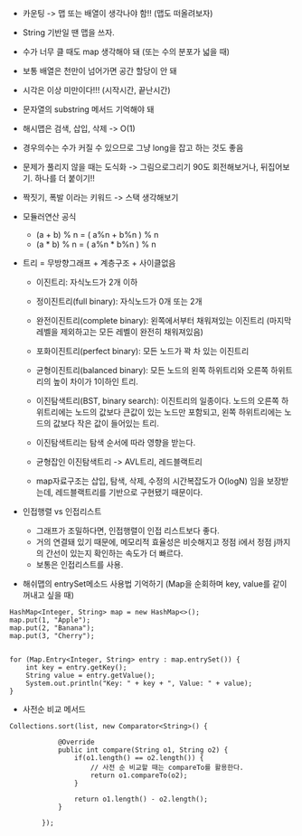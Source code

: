 * 카운팅 -> 맵 또는 배열이 생각나야 함!! (맵도 떠올려보자)

* String 기반일 땐 맵을 쓰자.
* 수가 너무 클 때도 map 생각해야 돼 (또는 수의 분포가 넓을 때)

* 보통 배열은 천만이 넘어가면 공간 할당이 안 돼


* 시각은 이상 미만이다!!! (시작시간, 끝난시간)

* 문자열의 substring 메서드 기억해야 돼

* 해시맵은 검색, 삽입, 삭제 -> O(1)

* 경우의수는 수가 커질 수 있으므로 그냥 long을 잡고 하는 것도 좋음

* 문제가 풀리지 않을 때는 도식화 -> 그림으로그리기
90도 회전해보거나, 뒤집어보기. 하나를 더 붙이기!!

* 짝짓기, 폭발 이라는 키워드 -> 스택 생각해보기

* 모듈러연산 공식
  * (a + b) % n = ( a%n + b%n ) % n
  * (a * b) % n = ( a%n *  b%n ) % n


* 트리 = 무방향그래프 + 계층구조 + 사이클없음
  * 이진트리: 자식노드가 2개 이하
  * 정이진트리(full binary): 자식노드가 0개 또는 2개
  * 완전이진트리(complete binary): 왼쪽에서부터 채워져있는 이진트리 (마지막 레벨을 제외하고는 모든 레벨이 완전히 채워져있음)
  * 포화이진트리(perfect binary): 모든 노드가 꽉 차 있는 이진트리
  * 균형이진트리(balanced binary): 모든 노드의 왼쪽 하위트리와 오른쪽 하위트리의 높이 차이가 1이하인 트리.

  * 이진탐색트리(BST, binary search): 이진트리의 일종이다. 노드의 오른쪽 하위트리에는 노드의 값보다 큰값이 있는 노드만 포함되고,
  왼쪽 하위트리에는 노드의 값보다 작은 값이 들어있는 트리.

  * 이진탐색트리는 탐색 순서에 따라 영향을 받는다.
  * 균형잡인 이진탐색트리 -> AVL트리, 레드블랙트리
  * map자료구조는 삽입, 탐색, 삭제, 수정의 시간복잡도가 O(logN) 임을 보장받는데, 레드블랙트리를 기반으로 구현됐기 때문이다.

* 인접행렬 vs 인접리스트
  * 그래프가 조밀하다면, 인접행렬이 인접 리스트보다 좋다.
  * 거의 연결돼 있기 때문에, 메모리적 효율성은 비슷해지고 정점 i에서 정점 j까지의 간선이 있는지 확인하는 속도가 더 빠르다.
  * 보통은 인접리스트를 사용.
 


* 해쉬맵의 entrySet메소드 사용법 기억하기 (Map을 순회하며 key, value를 같이 꺼내고 싶을 때)
```
HashMap<Integer, String> map = new HashMap<>();
map.put(1, "Apple");
map.put(2, "Banana");
map.put(3, "Cherry");


for (Map.Entry<Integer, String> entry : map.entrySet()) {
    int key = entry.getKey();
    String value = entry.getValue();
    System.out.println("Key: " + key + ", Value: " + value);
}
```

* 사전순 비교 메서드
```
Collections.sort(list, new Comparator<String>() {

			@Override
			public int compare(String o1, String o2) {
				if(o1.length() == o2.length()) {
					// 사전 순 비교할 때는 compareTo를 활용한다.
					return o1.compareTo(o2);
				}
				
				return o1.length() - o2.length();
			}
			
		});

```
